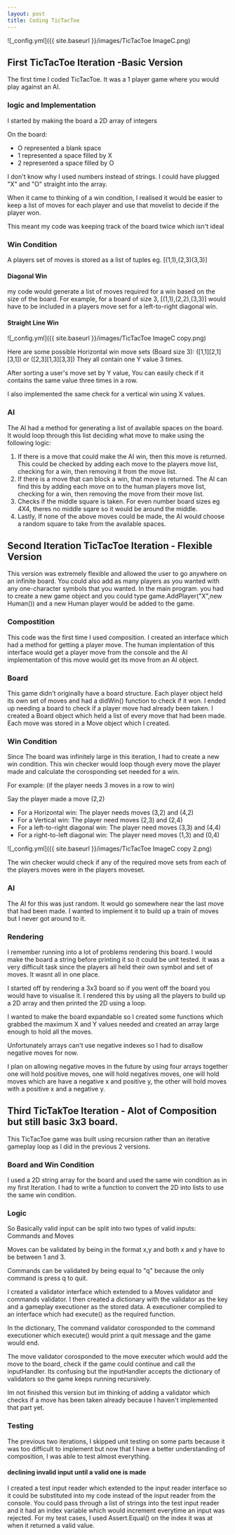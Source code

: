 ```yaml
---
layout: post
title: Coding TicTacToe
---
```

![_config.yml]({{ site.baseurl }}/images/TicTacToe ImageC.png)
## First TicTacToe Iteration -Basic Version

The first time I coded TicTacToe. It was a 1 player game where you would play against an AI.

### logic and Implementation
I started by making the board a 2D array of integers


On the board: 
* O represented a blank space
* 1 represented a space filled by X
* 2 represented a space filled by O

I don't know why I used numbers instead of strings.  I could have plugged "X" and "O" straight into the array.

When it came to thinking of a win condition, I realised it would be easier to keep a list of 
moves for each player and use that movelist to decide if the player won.

This meant my code was keeping track of the board twice which isn't ideal
### Win Condition
A players set of moves is stored as a list of tuples eg. [(1,1),(2,3)(3,3)]
#### Diagonal Win
my code would generate a list of moves required for a win based on the size of the board. For 
example, for a board of size 3, [(1,1),(2,2),(3,3)] would have to be included in a players move set for 
a left-to-right diagonal win.
#### Straight Line Win

![_config.yml]({{ site.baseurl }}/images/TicTacToe ImageC copy.png)

Here are some possible Horizontal win move sets (Board size 3): ([1,1][2,1][3,1]) or ([2,3][1,3][3,3])
They all contain one Y value 3 times.

After sorting a user's move set by Y value, You can easily check if it contains the same value three times in a row.

I also implemented the same check for a vertical win using X values.

### AI
The AI had a method for generating a list of available spaces on the board.  It would loop through this list deciding what
move to make using the following logic:
1. If there is a move that could make the AI win, then this move is returned.  This could be checked by adding each move
to the players move list, checking for a win, then removing it from the move list.
2. If there is a move that can block a win, that move is returned. The AI can find this by adding each move on to
the human players move list, checking for a win, then removing the move from their move list.
3. Checks if the middle square is taken.  For even number board sizes eg 4X4, theres no middle sqare so it would be around
the middle.
4. Lastly, If none of the above moves could be made, the AI would choose a random square to take from the available spaces.

## Second Iteration TicTacToe Iteration - Flexible Version
This version was extremely flexible and allowed the user to go anywhere on an infinite board.  You could also add as many players as you wanted with any one-character symbols that you wanted.  In the main program.  you had to create a new game object and you could type game.AddPlayer("X",new Human()) and a new Human player would be added to the game.

### Compostition
This code was the first time I used composition.  I created an interface which had a method for getting a player move. The human implentation of this interface would get a player move from the console and the AI implementation of this move would get its move from an AI object.

### Board
This game didn't originally have a board structure.  Each player object held its own set of moves and had a didWin() function
to check if it won.  I ended up needing a board to check if a player move had already been taken. I created a Board object which held a list of every move that had been made.  Each move was stored in a Move object which I created.

### Win Condition
Since The board was infinitely large in this iteration, I had to create a new win condition.
This win checker would loop though every move the player made and calculate the corosponding set needed for a win.

For example: (if the player needs 3 moves in a row to win)

Say the player made a move (2,2) 
* For a Horizontal win: The player needs moves (3,2) and (4,2)
* For a Vertical win: The player need moves (2,3) and (2,4)
* For a left-to-right diagonal win: The player need moves (3,3) and (4,4)
* For a right-to-left diagonal win: The player need moves (1,3) and (0,4)

![_config.yml]({{ site.baseurl }}/images/TicTacToe ImageC copy 2.png)

The win checker would check if any of the required move sets from each of the players moves were in the players moveset.

### AI
The AI for this was just random.  It would go somewhere near the last move that had been made.  I wanted to implement it to build up a train of moves but I never got around to it.

### Rendering
I remember running into a lot of problems rendering this board.  I would make the board a string before printing it so it could be unit tested.  It was a very difficult task since the players all held their own symbol and set of moves.  It wasnt all in one place.

I started off by rendering a 3x3 board so if you went off the board you would have to visualise it.  I rendered this by using all the players to build up a 2D array and then printed the 2D using a loop.

I wanted to make the board expandable so I created some functions which grabbed the maximum X and Y values needed and created an array large enough to hold all the moves.

Unfortunately arrays can't use negative indexes so I had to disallow negative moves for now.  

I plan on allowing negative moves in the future by using four arrays together one will hold positive moves, one will hold negatives moves, one will hold moves which are have a negative x and positive y, the other will hold moves with a positive x and a negative y.

## Third TicTakToe Iteration - Alot of Composition but still basic 3x3 board.
This TicTacToe game was built using recursion rather than an iterative gameplay loop as I did in the previous 2 versions.
 ### Board and Win Condition
I used a 2D string array for the board and used the same win condition as in my first Iteration.  I had to write a function to convert the 2D into lists to use the same win condition.

### Logic
So Basically valid input can be split into two types of valid inputs: Commands and Moves

Moves can be validated by being in the format x,y and both x and y have to be between 1 and 3.

Commands can be validated by being equal to "q" because the only command is press q to quit.

I created a validator interface which extended to a Moves validator and commands validator.  I then created a dictionary with the validator as the key and a gameplay executioner as the stored data. A executioner complied to an interface which had execute() as the required function.  

In the dictionary, The command validator corosponded to the command executioner which execute() would print a quit message and the game would end.

The move validator corosponded to the move executer which would add the move to the board, check if the game could continue and call the inputHandler.  Its confusing but the inputHandler accepts the dictionary of validators so the game keeps running recursively.

Im not finished this version but im thinking of adding a validator which checks if a move has been taken already because I haven't implemented that part yet.

### Testing
The previous two iterations, I skipped unit testing on some parts because it was too difficult to implement but now that I have a better understanding of composition, I was able to test almost everything. 

#### declining invalid input until a valid one is made
I created a test input reader which extended to the input reader interface so it could be substituted into my code instead of the input reader from the console.  You could pass through a list of strings into the test input reader and it had an index variable which would increment everytime an input was rejected.  For my test cases, I used Assert.Equal() on the index it was at when it returned a valid value.
